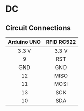 # DC

## Circuit Connections

| Arduino UNO | RFID RC522 |
| :---------: | :--------: |
| 3.3 V       | 3.3 V      |
| 9           | RST        |
| GND         | GND        |
| 12          | MISO       |
| 11          | MOSI       |
| 13          | SCK        |
| 10          | SDA        |

